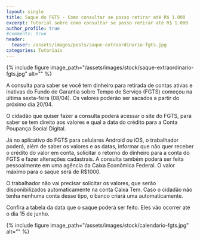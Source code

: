 ```yaml
---
layout: single
title: Saque do FGTS - Como consultar se posso retirar até R$ 1.000
excerpt: Tutorial sobre como consultar se posso retirar até R$ 1.000
author_profile: true
#comments: true
header:
  teaser: /assets/images/posts/saque-extraordinario-fgts.jpg
categories: Tutoriais 
---
```


{% include figure image_path="/assets/images/stock/saque-extraordinario-fgts.jpg" alt=""  %}

A consulta para saber se você tem dinheiro para retirada de contas ativas e inativas do Fundo de Garantia sobre Tempo de Serviço (FGTS) começou na última sexta-feira (08/04). Os valores poderão ser sacados a partir do próximo dia 20/04.  

O cidadão que quiser fazer a consulta poderá acessar o site do FGTS, para saber se tem direito aos valores e qual a data do crédito para a Conta Poupança Social Digital.  

Já no aplicativo do FGTS para celulares Android ou iOS, o trabalhador poderá, além de saber os valores e as datas, informar que não quer receber o crédito do valor em conta, solicitar o retorno do dinheiro para a conta do FGTS e fazer alterações cadastrais. A consulta também poderá ser feita pessoalmente em uma agência da Caixa Econômica Federal. O valor máximo para o saque será de R$1000. 

O trabalhador não vai precisar solicitar os valores, que serão disponibilizados automaticamente na conta Caixa Tem. Caso o cidadão não tenha nenhuma conta desse tipo, o banco criará uma automaticamente.

Confira a tabela da data que o saque poderá ser feito. Eles vão ocorrer até o dia 15 de junho. 

{% include figure image_path="/assets/images/stock/calendario-fgts.jpg" alt=""  %}